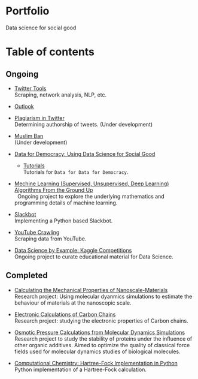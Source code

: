 # Portfolio
Data science for social good

# Table of contents
## Ongoing
* [Twitter Tools](https://github.com/alejandrox1/twitter_tools)<br/>
  Scraping, network analysis, NLP, etc.
  
 * [Outlook](https://github.com/alejandrox1/outlook)<br/>

* [Plagiarism in Twitter](https://github.com/alejandrox1/tweet_authorship) <br/>
  Determining authorship of tweets. (Under development)
  
* [Muslim Ban](https://github.com/alejandrox1/muslin_ban) <br/>
  (Under development)
  
* [Data for Democracy: Using Data Science for Social Good](https://github.com/Data4Democracy) </br>
  * [Tutorials](https://github.com/alejandrox1/tutorials) <br/>
    Tutorials for `Data for Data for Democracy`.
 * [Mechine Learning (Supervised, Unsupervised, Deep Learning) Algorithms From the Ground Up](https://github.com/alejandrox1/MachineLearning) <br/>
   Ongoing project to explore the underlying mathematics and programming details of machine learning.
   
* [Slackbot](https://github.com/alejandrox1/slackbot) </br>
  Implementing a Python based Slackbot.
  
* [YouTube Crawling](https://github.com/alejandrox1/youtube_crawling) </br>
  Scraping data from YouTube.

* [Data Science by Example: Kaggle Competitions](https://github.com/alejandrox1/kaggle) <br/>
  Ongoing project to curate educational material for Data Science.
   
## Completed
* [Calculating the Mechanical Properties of Nanoscale-Materials](https://github.com/alejandrox1/poisson_lammps) <br/>
  Research project: Using molecular dyanmics simulations to estimate the behaviour of materials at the nanoscopic scale.
  
* [Electronic Calculations of Carbon Chains](https://github.com/alejandrox1/chains_nwchem) <br/>
  Research project: studying the electronic properties of Carbon chains.
  
* [Osmotic Pressure Calculations from Molecular Dynamics Simulations](https://github.com/alejandrox1/osmotic_pressure) <br/>
  Research project to study the stability of proteins under the influence of other organic additives. Aimed to optimize the quality of classical force fields used for molecular dynamics studies of biological molecules.
  
* [Computational Chemistry: Hartree-Fock Implementation in Python](https://github.com/alejandrox1/blog/tree/master/HF) <br/>
  Python implementation of a Hartree-Fock calculation.
